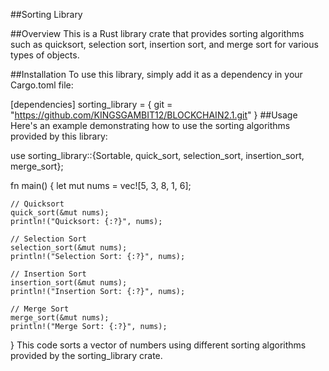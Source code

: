 ##Sorting Library

##Overview
This is a Rust library crate that provides sorting algorithms such as quicksort, selection sort, insertion sort, and merge sort for various types of objects.

##Installation
To use this library, simply add it as a dependency in your Cargo.toml file:

[dependencies]
sorting_library = { git = "https://github.com/KINGSGAMBIT12/BLOCKCHAIN2.1.git" }
##Usage
Here's an example demonstrating how to use the sorting algorithms provided by this library:

use sorting_library::{Sortable, quick_sort, selection_sort, insertion_sort, merge_sort};

fn main() {
    let mut nums = vec![5, 3, 8, 1, 6];
    
    // Quicksort
    quick_sort(&mut nums);
    println!("Quicksort: {:?}", nums);
    
    // Selection Sort
    selection_sort(&mut nums);
    println!("Selection Sort: {:?}", nums);
    
    // Insertion Sort
    insertion_sort(&mut nums);
    println!("Insertion Sort: {:?}", nums);
    
    // Merge Sort
    merge_sort(&mut nums);
    println!("Merge Sort: {:?}", nums);
}
This code sorts a vector of numbers using different sorting algorithms provided by the sorting_library crate.

